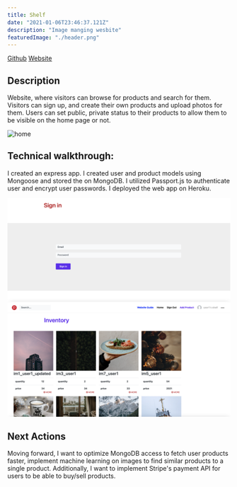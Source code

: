 ```yaml
---
title: Shelf
date: "2021-01-06T23:46:37.121Z"
description: "Image manging wesbite"
featuredImage: "./header.png"
---
```


[Github](https://github.com/armintalaie/Shelf)
[Website](https://guarded-coast-71095.herokuapp.com/)

## Description

Website, where visitors can browse for products and search for them. Visitors can sign up, and create their own products and upload photos for them. Users can set public, private status to their products to allow them to be visible on the home page or not.

![home](./home.png)

## Technical walkthrough:

I created an express app. I created user and product models using Mongoose and stored the on MongoDB. I utilized Passport.js to authenticate user and encrypt user passwords. I deployed the web app on Heroku.

![signin](./signin.png)
![inventory](./inventory.png)

## Next Actions

Moving forward, I want to optimize MongoDB access to fetch user products faster, implement machine learning on images to find similar products to a single product. Additionally, I want to implement Stripe's payment API for users to be able to buy/sell products.
